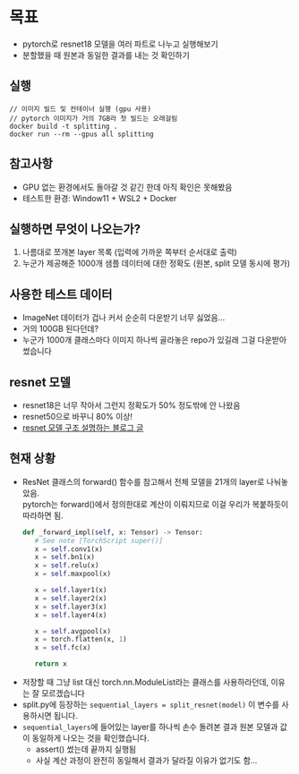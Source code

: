 # 목표
- pytorch로 resnet18 모델을 여러 파트로 나누고 실행해보기
- 분할했을 때 원본과 동일한 결과를 내는 것 확인하기

## 실행
```
// 이미지 빌드 및 컨테이너 실행 (gpu 사용)
// pytorch 이미지가 거의 7GB라 첫 빌드는 오래걸림
docker build -t splitting .
docker run --rm --gpus all splitting
```

## 참고사항
- GPU 없는 환경에서도 돌아갈 것 같긴 한데 아직 확인은 못해봤음
- 테스트한 환경: Window11 + WSL2 + Docker

## 실행하면 무엇이 나오는가?
1. 나름대로 쪼개본 layer 목록 (입력에 가까운 쪽부터 순서대로 출력)
2. 누군가 제공해준 1000개 샘플 데이터에 대한 정확도 (원본, split 모델 동시에 평가)

## 사용한 테스트 데이터
- ImageNet 데이터가 겁나 커서 순순히 다운받기 너무 싫었음...
- 거의 100GB 된다던데?
- 누군가 1000개 클래스마다 이미지 하나씩 골라놓은 repo가 있길래 그걸 다운받아 썼습니다

## resnet 모델
- resnet18은 너무 작아서 그런지 정확도가 50% 정도밖에 안 나왔음
- resnet50으로 바꾸니 80% 이상!
- [resnet 모델 구조 설명하는 블로그 글](https://jisuhan.tistory.com/71)

## 현재 상황
- ResNet 클래스의 forward() 함수를 참고해서 전체 모델을 21개의 layer로 나눠놓았음.  
pytorch는 forward()에서 정의한대로 계산이 이뤄지므로 이걸 우리가 복붙하듯이 따라하면 됨.
   ```python
   def _forward_impl(self, x: Tensor) -> Tensor:
      # See note [TorchScript super()]
      x = self.conv1(x)
      x = self.bn1(x)
      x = self.relu(x)
      x = self.maxpool(x)

      x = self.layer1(x)
      x = self.layer2(x)
      x = self.layer3(x)
      x = self.layer4(x)

      x = self.avgpool(x)
      x = torch.flatten(x, 1)
      x = self.fc(x)

      return x
   ```
- 저장할 때 그냥 list 대신 torch.nn.ModuleList라는 클래스를 사용하라던데, 이유는 잘 모르겠습니다
- split.py에 등장하는 ```sequential_layers = split_resnet(model)``` 이 변수를 사용하시면 됩니다.
- ```sequential_layers```에 들어있는 layer를 하나씩 손수 돌려본 결과 원본 모델과 값이 동일하게 나오는 것을 확인했습니다.
   - assert() 썼는데 끝까지 실행됨
   - 사실 계산 과정이 완전히 동일해서 결과가 달라질 이유가 없기도 함...
